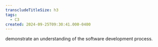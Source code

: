 ```yaml
---
transcludeTitleSize: h3
tags:
  - C3
created: 2024-09-25T09:30:41.000-0400
---
```

demonstrate an understanding of the software development process.